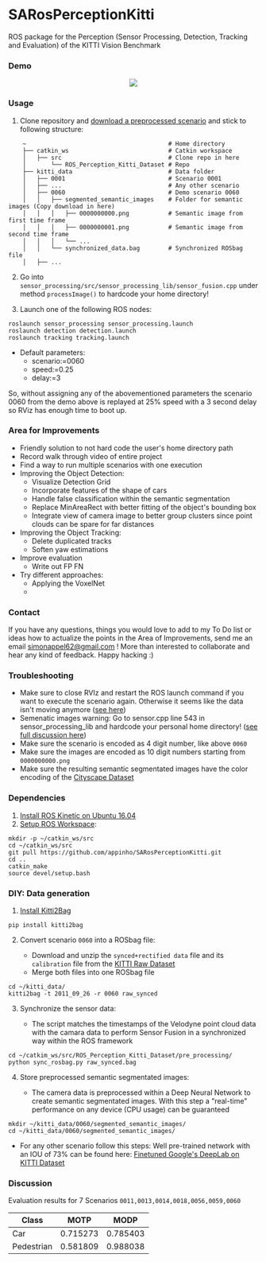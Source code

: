 SARosPerceptionKitti
=================
 
ROS package for the Perception (Sensor Processing, Detection, Tracking and Evaluation) of the KITTI Vision Benchmark 

### Demo
<p align="center">
  <img src="./videos/semantic.gif">
</p>

<!--
<p align="center">
  <img src="./videos/rviz.gif">
</p>
-->

### Usage

1) Clone repository and [download a preprocessed scenario](https://drive.google.com/drive/folders/1vHpkoC78fPXT64-VFL1H5Mm1bdukK5Qz?usp=sharing) and stick to following structure:  
 
```
    ~                                        # Home directory
    ├── catkin_ws                            # Catkin workspace
    │   ├── src                              # Clone repo in here
    │       └── ROS_Perception_Kitti_Dataset # Repo
    ├── kitti_data                           # Data folder
    │   ├── 0001                             # Scenario 0001
    │   ├── ...                              # Any other scenario
    │   ├── 0060                             # Demo scenario 0060
    │   │   ├── segmented_semantic_images    # Folder for semantic images (Copy download in here)
    │   │   │   ├── 0000000000.png           # Semantic image from first time frame
    │   │   │   ├── 0000000001.png           # Semantic image from second time frame
    │   │   │   └── ...  
    │   │   └── synchronized_data.bag        # Synchronized ROSbag file
    │   ├── ...
```

2) Go into `sensor_processing/src/sensor_processing_lib/sensor_fusion.cpp` under method `processImage()` to hardcode your home directory!

3) Launch one of the following ROS nodes:  

```
roslaunch sensor_processing sensor_processing.launch
roslaunch detection detection.launch
roslaunch tracking tracking.launch
```

   * Default parameters: 
        * scenario:=0060  
        * speed:=0.25  
        * delay:=3  

So, without assigning any of the abovementioned parameters the scenario 0060 from the demo above is replayed at 25% speed with a 3 second delay so RViz has enough time to boot up.   

### Area for Improvements

* Friendly solution to not hard code the user's home directory path
* Record walk through video of entire project
* Find a way to run multiple scenarios with one execution
* Improving the Object Detection:  
     * Visualize Detection Grid
     * Incorporate features of the shape of cars
     * Handle false classification within the semantic segmentation
     * Replace MinAreaRect with better fitting of the object's bounding box
     * Integrate view of camera image to better group clusters since point clouds can be spare for far distances
* Improving the Object Tracking:
     * Delete duplicated tracks
     * Soften yaw estimations
* Improve evaluation
     * Write out FP FN
* Try different approaches:
     * Applying the VoxelNet
     * 

### Contact

If you have any questions, things you would love to add to my To Do list or ideas how to actualize the points in the Area of Improvements, send me an email simonappel62@gmail.com ! More than interested to collaborate and hear any kind of feedback. Happy hacking :)

### Troubleshooting

* Make sure to close RVIz and restart the ROS launch command if you want to execute the scenario again. Otherwise it seems like the data isn't moving anymore ([see here](https://github.com/appinho/SARosPerceptionKitti/issues/7))
* Semenatic images warning: Go to sensor.cpp line 543 in sensor_processing_lib and hardcode your personal home directory! ([see full discussion here](https://github.com/appinho/SARosPerceptionKitti/issues/10))
* Make sure the scenario is encoded as 4 digit number, like above `0060`
* Make sure the images are encoded as 10 digit numbers starting from `0000000000.png`
* Make sure the resulting semantic segmentated images have the color encoding of the [Cityscape Dataset](https://www.cityscapes-dataset.com/examples/)

### Dependencies

1) [Install ROS Kinetic on Ubuntu 16.04](http://wiki.ros.org/kinetic/Installation/Ubuntu)
2) [Setup ROS Workspace](http://wiki.ros.org/catkin/Tutorials/create_a_workspace):  
```
mkdir -p ~/catkin_ws/src  
cd ~/catkin_ws/src  
git pull https://github.com/appinho/SARosPerceptionKitti.git  
cd ..  
catkin_make  
source devel/setup.bash  
```

### DIY: Data generation


1) [Install Kitti2Bag](https://github.com/tomas789/kitti2bag)

```
pip install kitti2bag
```

2) Convert scenario `0060` into a ROSbag file:  

    * Download and unzip the `synced+rectified data` file and its `calibration` file from the [KITTI Raw Dataset](http://www.cvlibs.net/datasets/kitti/raw_data.php)
    * Merge both files into one ROSbag file

```
cd ~/kitti_data/
kitti2bag -t 2011_09_26 -r 0060 raw_synced
```

3) Synchronize the sensor data:  

    * The script matches the timestamps of the Velodyne point cloud data with the camara data to perform Sensor Fusion in a synchronized way within the ROS framework 
```
cd ~/catkim_ws/src/ROS_Perception_Kitti_Dataset/pre_processing/
python sync_rosbag.py raw_synced.bag
```

4) Store preprocessed semantic segmentated images:  

    * The camera data is preprocessed within a Deep Neural Network to create semantic segmentated images. With this step a "real-time" performance on any device (CPU usage) can be guaranteed

```
mkdir ~/kitti_data/0060/segmented_semantic_images/
cd ~/kitti_data/0060/segmented_semantic_images/
```

   * For any other scenario follow this steps: Well pre-trained network with an IOU of 73% can be found here: [Finetuned Google's DeepLab on KITTI Dataset](https://github.com/hiwad-aziz/kitti_deeplab)

### Discussion

Evaluation results for 7 Scenarios `0011,0013,0014,0018,0056,0059,0060`

| Class        |  MOTP   |  MODP   |
| ------------ |:-------:|:-------:|
| Car          | 0.715273| 0.785403|
| Pedestrian   | 0.581809| 0.988038|



<!--

### To Do

* Make smaller gifs
* Double check
  * transformation from camera 02 to velo
  * grid to point cloud has any errors
* Reduce street pavement error prone cells
* Objects to free space or not

## Evaluation for 7 Scenarios 0011,0013,0014,0018,0056,0059,0060

| Class        | MOTA    | MOTP    |  MOTAL  |    MODA |    MODP |
| ------------ |:-------:|:-------:|:-------:|:-------:|:-------:|
| CAR          | 0.250970| 0.715273| 0.274552| 0.274903| 0.785403|
| PEDESTRIAN   |-0.015038| 0.581809|-0.015038|-0.015038| 0.988038|


[157, 154, 280, 306, 378, 1283, 17]
[64, 10, 10, 72, 11, 196, 0]
[39, 75, 120, 39, 33, 569, 0]

[8, 0, 1, 0, 4, 18, 18]
[3, 0, 2, 0, 0, 52, 0]
[172, 0, 63, 0, 25, 177, 46]

## Pipeline

### 1a) Sensor Fusion: Velodyne Point Cloud Processing

* [Ground extraction & Free space estimation](http://wiki.ros.org/but_velodyne_proc)

### 1b) Sensor Fusion: Raw Image Processing

* [Semantic segmentation](https://github.com/martinkersner/train-DeepLab)

### 1c) Sensor Fusion: Mapping Point Cloud and Image

### 2 Detection: DBSCAN Clustering

### 3 Tracking: UKF Tracker


Video image linker example

[![Segmentation illustration](https://img.youtube.com/vi/UXHX9kFGXfg/0.jpg)](https://www.youtube.com/watch?v=UXHX9kFGXfg "Segmentation")


-->
